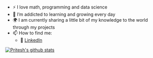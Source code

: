 - :zap: I love math, programming and data science
- 🌱 I’m addicted to learning and growing every day
- :earth_africa: I am currently sharing a little bit of my knowledge to the world through my projects
- 📫 How to find me: 
  - :office: [LinkedIn](https://www.linkedin.com/in/pritesh-bhanderi/)




[![Pritesh's github stats](https://github-readme-stats.vercel.app/api?username=prb407&count_private=true&show_icons=true&theme=radical&hide_rank=false)](https://github.com/anuraghazra/github-readme-stats)
